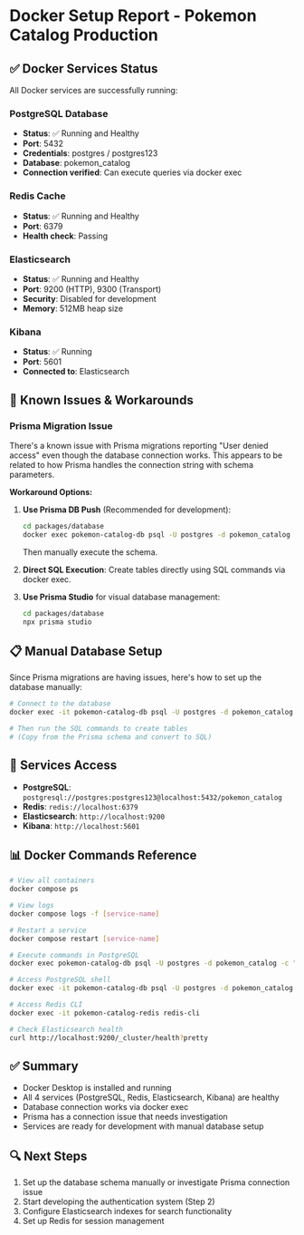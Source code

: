# Docker Setup Report - Pokemon Catalog Production

## ✅ Docker Services Status

All Docker services are successfully running:

### PostgreSQL Database
- **Status**: ✅ Running and Healthy
- **Port**: 5432
- **Credentials**: postgres / postgres123
- **Database**: pokemon_catalog
- **Connection verified**: Can execute queries via docker exec

### Redis Cache
- **Status**: ✅ Running and Healthy
- **Port**: 6379
- **Health check**: Passing

### Elasticsearch
- **Status**: ✅ Running and Healthy
- **Port**: 9200 (HTTP), 9300 (Transport)
- **Security**: Disabled for development
- **Memory**: 512MB heap size

### Kibana
- **Status**: ✅ Running
- **Port**: 5601
- **Connected to**: Elasticsearch

## 🔧 Known Issues & Workarounds

### Prisma Migration Issue
There's a known issue with Prisma migrations reporting "User denied access" even though the database connection works. This appears to be related to how Prisma handles the connection string with schema parameters.

**Workaround Options:**

1. **Use Prisma DB Push** (Recommended for development):
   ```bash
   cd packages/database
   docker exec pokemon-catalog-db psql -U postgres -d pokemon_catalog -f -
   ```
   Then manually execute the schema.

2. **Direct SQL Execution**:
   Create tables directly using SQL commands via docker exec.

3. **Use Prisma Studio** for visual database management:
   ```bash
   cd packages/database
   npx prisma studio
   ```

## 📋 Manual Database Setup

Since Prisma migrations are having issues, here's how to set up the database manually:

```bash
# Connect to the database
docker exec -it pokemon-catalog-db psql -U postgres -d pokemon_catalog

# Then run the SQL commands to create tables
# (Copy from the Prisma schema and convert to SQL)
```

## 🚀 Services Access

- **PostgreSQL**: `postgresql://postgres:postgres123@localhost:5432/pokemon_catalog`
- **Redis**: `redis://localhost:6379`
- **Elasticsearch**: `http://localhost:9200`
- **Kibana**: `http://localhost:5601`

## 📊 Docker Commands Reference

```bash
# View all containers
docker compose ps

# View logs
docker compose logs -f [service-name]

# Restart a service
docker compose restart [service-name]

# Execute commands in PostgreSQL
docker exec pokemon-catalog-db psql -U postgres -d pokemon_catalog -c "YOUR_SQL_HERE"

# Access PostgreSQL shell
docker exec -it pokemon-catalog-db psql -U postgres -d pokemon_catalog

# Access Redis CLI
docker exec -it pokemon-catalog-redis redis-cli

# Check Elasticsearch health
curl http://localhost:9200/_cluster/health?pretty
```

## ✅ Summary

- Docker Desktop is installed and running
- All 4 services (PostgreSQL, Redis, Elasticsearch, Kibana) are healthy
- Database connection works via docker exec
- Prisma has a connection issue that needs investigation
- Services are ready for development with manual database setup

## 🔍 Next Steps

1. Set up the database schema manually or investigate Prisma connection issue
2. Start developing the authentication system (Step 2)
3. Configure Elasticsearch indexes for search functionality
4. Set up Redis for session management